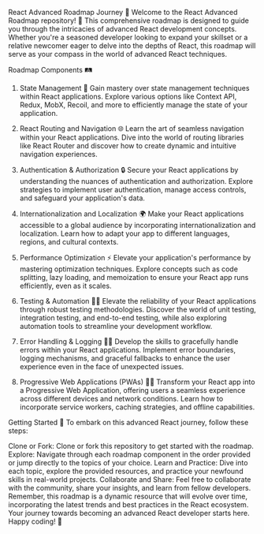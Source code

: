 
React Advanced Roadmap Journey 🚀
Welcome to the React Advanced Roadmap repository! 🌟 This comprehensive roadmap is designed to guide you through the intricacies of advanced React development concepts. Whether you're a seasoned developer looking to expand your skillset or a relative newcomer eager to delve into the depths of React, this roadmap will serve as your compass in the world of advanced React techniques.

Roadmap Components 🛤️
1. State Management 🔄
Gain mastery over state management techniques within React applications. Explore various options like Context API, Redux, MobX, Recoil, and more to efficiently manage the state of your application.

2. React Routing and Navigation 🌐
Learn the art of seamless navigation within your React applications. Dive into the world of routing libraries like React Router and discover how to create dynamic and intuitive navigation experiences.

3. Authentication & Authorization 🔒
Secure your React applications by understanding the nuances of authentication and authorization. Explore strategies to implement user authentication, manage access controls, and safeguard your application's data.

4. Internationalization and Localization 🌍
Make your React applications accessible to a global audience by incorporating internationalization and localization. Learn how to adapt your app to different languages, regions, and cultural contexts.

5. Performance Optimization ⚡
Elevate your application's performance by mastering optimization techniques. Explore concepts such as code splitting, lazy loading, and memoization to ensure your React app runs efficiently, even as it scales.

6. Testing & Automation 🧪🤖
Elevate the reliability of your React applications through robust testing methodologies. Discover the world of unit testing, integration testing, and end-to-end testing, while also exploring automation tools to streamline your development workflow.

7. Error Handling & Logging 🚨📝
Develop the skills to gracefully handle errors within your React applications. Implement error boundaries, logging mechanisms, and graceful fallbacks to enhance the user experience even in the face of unexpected issues.

8. Progressive Web Applications (PWAs) 📲🌐
Transform your React app into a Progressive Web Application, offering users a seamless experience across different devices and network conditions. Learn how to incorporate service workers, caching strategies, and offline capabilities.

Getting Started 🏁
To embark on this advanced React journey, follow these steps:

Clone or Fork: Clone or fork this repository to get started with the roadmap.
Explore: Navigate through each roadmap component in the order provided or jump directly to the topics of your choice.
Learn and Practice: Dive into each topic, explore the provided resources, and practice your newfound skills in real-world projects.
Collaborate and Share: Feel free to collaborate with the community, share your insights, and learn from fellow developers.
Remember, this roadmap is a dynamic resource that will evolve over time, incorporating the latest trends and best practices in the React ecosystem. Your journey towards becoming an advanced React developer starts here. Happy coding! 🚀

